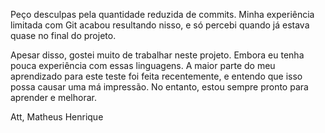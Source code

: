 Peço desculpas pela quantidade reduzida de commits. 
Minha experiência limitada com Git acabou resultando nisso, e só percebi quando já estava quase no final do projeto.

Apesar disso, gostei muito de trabalhar neste projeto. Embora eu tenha pouca experiência com essas linguagens.
A maior parte do meu aprendizado para este teste foi feita recentemente, e entendo que isso possa causar uma má impressão. 
No entanto, estou sempre pronto para aprender e melhorar.

Att, 
Matheus Henrique
